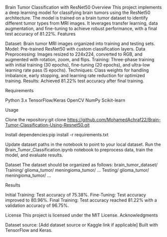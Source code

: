 
Brain Tumor Classification with ResNet50
Overview
This project implements a deep learning model for classifying brain tumors using the ResNet50 architecture. The model is trained on a brain tumor dataset to identify different tumor types from MRI images. It leverages transfer learning, data augmentation, and fine-tuning to achieve robust performance, with a final test accuracy of 81.22%.
Features

Dataset: Brain tumor MRI images organized into training and testing sets.
Model: Pre-trained ResNet50 with custom classification layers.
Data Preprocessing: Images resized to 224x224, converted to RGB, and augmented with rotation, zoom, and flips.
Training: Three-phase training with initial training (30 epochs), fine-tuning (20 epochs), and ultra-low learning rate pass (5 epochs).
Techniques: Class weights for handling imbalance, early stopping, and learning rate reduction for optimized training.
Results: Achieved 81.22% test accuracy after final training.

Requirements

Python 3.x
TensorFlow/Keras
OpenCV
NumPy
Scikit-learn

Usage

Clone the repository:git clone https://github.com/MohamedAchraf22/Brain-Tumor-Classification-Using-Resnet50.git


Install dependencies:pip install -r requirements.txt


Update dataset paths in the notebook to point to your local dataset.
Run the Brain_Tumor_Classification.ipynb notebook to preprocess data, train the model, and evaluate results.

Dataset
The dataset should be organized as follows:
brain_tumor_dataset/
Training/
glioma_tumor/
meningioma_tumor/
...
 Testing/
 glioma_tumor/
 meningioma_tumor/
 ...

Results

Initial Training: Test accuracy of 75.38%.
Fine-Tuning: Test accuracy improved to 80.96%.
Final Training: Test accuracy reached 81.22% with a validation accuracy of 96.75%.

License
This project is licensed under the MIT License.
Acknowledgments

Dataset source: [Add dataset source or Kaggle link if applicable]
Built with TensorFlow and Keras.
